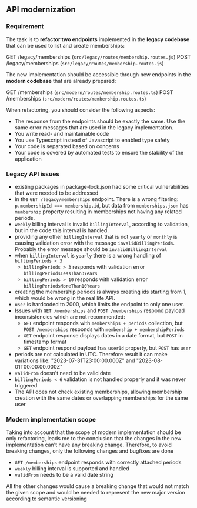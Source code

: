 ## API modernization

### Requirement

The task is to **refactor two endpoints** implemented in the **legacy codebase** that can be used to list and create memberships:

GET /legacy/memberships (`src/legacy/routes/membership.routes.js`)
POST /legacy/memberships (`src/legacy/routes/membership.routes.js`)

The new implementation should be accessible through new endpoints in the **modern codebase** that are already prepared:

GET /memberships (`src/modern/routes/membership.routes.ts`)
POST /memberships (`src/modern/routes/membership.routes.ts`)

When refactoring, you should consider the following aspects:

- The response from the endpoints should be exactly the same. Use the same error messages that are used in the legacy implementation.
- You write read- and maintainable code
- You use Typescript instead of Javascript to enabled type safety
- Your code is separated based on concerns
- Your code is covered by automated tests to ensure the stability of the application

### Legacy API issues

- existing packages in package-lock.json had some critical vulnerabilities that were needed to be addressed
- in the `GET /legacy/memberships` endpoint. There is a wrong filtering: `p.membershipId === membership.id`, but data from `memberships.json` has `membership` property resulting in memberships not having any related periods.
- `weekly` billing interval is invalid `billingInterval`, according to validation, but in the code this interval is handled.
- providing any other `billingInterval` that is not `yearly` or `monthly` is causing validation error with the message `invalidBillingPeriods`. Probably the error message should be `invalidBillingInterval`
- when `billingInterval` is `yearly` there is a wrong handling of `billingPeriods < 3`
  - `billingPeriods > 3` responds with validation error `billingPeriodsLessThan3Years`
  - `billingPeriods > 10` responds with validation error `billingPeriodsMoreThan10Years`
- creating the membership periods is always creating ids starting from 1, which would be wrong in the real life API.
- `user` is hardcoded to 2000, which limits the endpoint to only one user.
- Issues with `GET /memberships` and `POST /memberships` respond payload inconsistencies which are not recommended:
  - `GET` endpoint responds with `memberships + periods` collection, but `POST /memberships` responds with `membership + membershipPeriods`
  - `GET` endpoint response displays dates in a date format, but `POST` in timestamp format
  - `GET` endpoint respond payload has `userId` property, but `POST` has `user`
- periods are not calculated in UTC. Therefore result it can make variations like: "2023-07-31T23:00:00.000Z" and "2023-08-01T00:00:00.000Z"
- `validFrom` doesn't need to be valid date
- `billingPeriods < 6` validation is not handled properly and it was never triggered
- The API does not check existing memberships, allowing membership creation with the same dates or overlapping memberships for the same user

### Modern implementation scope
Taking into account that the scope of modern implementation should be only refactoring, leads me to the conclusion that the changes in the new implementation can't have any breaking change. Therefore, to avoid breaking changes, only the following changes and bugfixes are done

- `GET /memberships` endpoint responds with correctly attached periods
- `weekly` billing interval is supported and handled
- `validFrom` needs to be a valid date string

All the other changes would cause a breaking change that would not match the given scope and would be needed to represent the new major version according to semantic versioning
